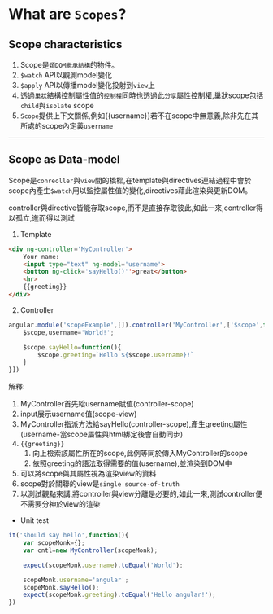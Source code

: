 # What are `Scopes`?
## Scope characteristics
1. Scope是`類DOM繼承結構`的物件。
2. `$watch` API以觀測model變化
3. `$apply` API以傳播model變化投射到`view`上
4. 透過`巢狀`結構控制屬性值的`控制權`同時也透過此`分享`屬性控制權,巢狀scope包括`child`與`isolate` scope
5. `Scope`提供上下文關係,例如{{username}}若不在scope中無意義,除非先在其所處的scope內定義`username`
***
## Scope as Data-model
Scope是`conreoller`與`view`間的橋樑,在template與directives連結過程中會於scope內產生`$watch`用以監控屬性值的變化,directives藉此渲染與更新DOM。

controller與directive皆能存取scope,而不是直接存取彼此,如此一來,controller得以孤立,進而得以測試
1. Template
```html
<div ng-controller='MyController'>
    Your name:
    <input type="text" ng-model='username'>
    <button ng-click='sayHello()''>great</button>
    <hr>
    {{greeting}}
</div>
```
2. Controller
```js
angular.module('scopeExample',[]).controller('MyController',['$scope',function($scope){
    $scope,username='World!';

    $scope.sayHello=function(){
        $scope.greeting=`Hello ${$scope.username}!`
    }
}])
```
解釋:
1. MyController首先給username賦值(controller-scope)
2. input展示username值(scope-view)
3. MyController指派方法給sayHello(controller-scope),產生greeting屬性(username-當scope屬性與html綁定後會自動同步)
4. `{{greeting}}`
   1. 向上檢索該屬性所在的scope,此例等同於傳入MyController的scope
   2. 依照greeting的語法取得需要的值(username),並渲染到DOM中
5. 可以將scope與其屬性視為渲染view的資料
6. scope對於關聯的view是`single source-of-truth`
7. 以測試觀點來講,將controller與view分離是必要的,如此一來,測試controller便不需要分神於view的渲染
- Unit test
```js
it('should say hello',function(){
    var scopeMonk={};
    var cntl=new MyController(scopeMonk);

    expect(scopeMonk.username).toEqual('World');

    scopeMonk.username='angular';
    scopeMonk.sayHello();
    expect(scopeMonk.greeting).toEqual('Hello angular!');
})
```